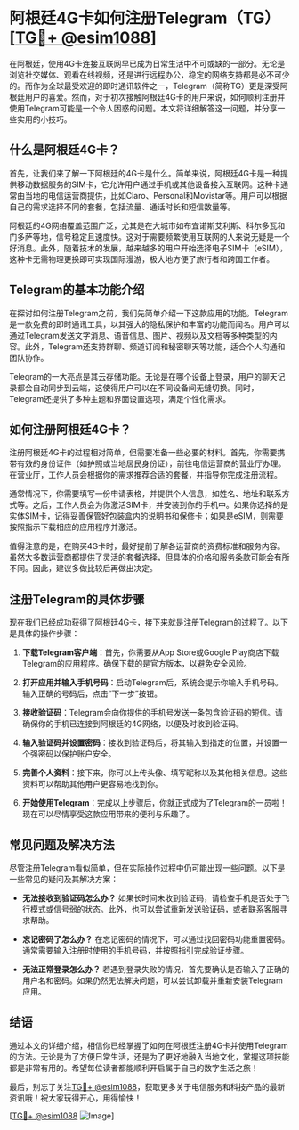# 阿根廷4G卡如何注册Telegram（TG）[[TG💪+ @esim1088](https://t.me/s/esim1088)]

在阿根廷，使用4G卡连接互联网早已成为日常生活中不可或缺的一部分。无论是浏览社交媒体、观看在线视频，还是进行远程办公，稳定的网络支持都是必不可少的。而作为全球最受欢迎的即时通讯软件之一，Telegram（简称TG）更是深受阿根廷用户的喜爱。然而，对于初次接触阿根廷4G卡的用户来说，如何顺利注册并使用Telegram可能是一个令人困惑的问题。本文将详细解答这一问题，并分享一些实用的小技巧。

## 什么是阿根廷4G卡？

首先，让我们来了解一下阿根廷的4G卡是什么。简单来说，阿根廷4G卡是一种提供移动数据服务的SIM卡，它允许用户通过手机或其他设备接入互联网。这种卡通常由当地的电信运营商提供，比如Claro、Personal和Movistar等。用户可以根据自己的需求选择不同的套餐，包括流量、通话时长和短信数量等。

阿根廷的4G网络覆盖范围广泛，尤其是在大城市如布宜诺斯艾利斯、科尔多瓦和门多萨等地，信号稳定且速度快。这对于需要频繁使用互联网的人来说无疑是一个好消息。此外，随着技术的发展，越来越多的用户开始选择电子SIM卡（eSIM），这种卡无需物理更换即可实现国际漫游，极大地方便了旅行者和跨国工作者。

## Telegram的基本功能介绍

在探讨如何注册Telegram之前，我们先简单介绍一下这款应用的功能。Telegram是一款免费的即时通讯工具，以其强大的隐私保护和丰富的功能而闻名。用户可以通过Telegram发送文字消息、语音信息、图片、视频以及文档等多种类型的内容。此外，Telegram还支持群聊、频道订阅和秘密聊天等功能，适合个人沟通和团队协作。

Telegram的一大亮点是其云存储功能。无论是在哪个设备上登录，用户的聊天记录都会自动同步到云端，这使得用户可以在不同设备间无缝切换。同时，Telegram还提供了多种主题和界面设置选项，满足个性化需求。

## 如何注册阿根廷4G卡？

注册阿根廷4G卡的过程相对简单，但需要准备一些必要的材料。首先，你需要携带有效的身份证件（如护照或当地居民身份证），前往电信运营商的营业厅办理。在营业厅，工作人员会根据你的需求推荐合适的套餐，并指导你完成注册流程。

通常情况下，你需要填写一份申请表格，并提供个人信息，如姓名、地址和联系方式等。之后，工作人员会为你激活SIM卡，并安装到你的手机中。如果你选择的是实体SIM卡，记得妥善保管好包装盒内的说明书和保修卡；如果是eSIM，则需要按照指示下载相应的应用程序并激活。

值得注意的是，在购买4G卡时，最好提前了解各运营商的资费标准和服务内容。虽然大多数运营商都提供了灵活的套餐选择，但具体的价格和服务条款可能会有所不同。因此，建议多做比较后再做出决定。

## 注册Telegram的具体步骤

现在我们已经成功获得了阿根廷4G卡，接下来就是注册Telegram的过程了。以下是具体的操作步骤：

1. **下载Telegram客户端**：首先，你需要从App Store或Google Play商店下载Telegram的应用程序。确保下载的是官方版本，以避免安全风险。
   
2. **打开应用并输入手机号码**：启动Telegram后，系统会提示你输入手机号码。输入正确的号码后，点击“下一步”按钮。

3. **接收验证码**：Telegram会向你提供的手机号发送一条包含验证码的短信。请确保你的手机已连接到阿根廷的4G网络，以便及时收到验证码。

4. **输入验证码并设置密码**：接收到验证码后，将其输入到指定的位置，并设置一个强密码以保护账户安全。

5. **完善个人资料**：接下来，你可以上传头像、填写昵称以及其他相关信息。这些资料可以帮助其他用户更容易地找到你。

6. **开始使用Telegram**：完成以上步骤后，你就正式成为了Telegram的一员啦！现在可以尽情享受这款应用带来的便利与乐趣了。

## 常见问题及解决方法

尽管注册Telegram看似简单，但在实际操作过程中仍可能出现一些问题。以下是一些常见的疑问及其解决方案：

- **无法接收到验证码怎么办？**
  如果长时间未收到验证码，请检查手机是否处于飞行模式或信号弱的状态。此外，也可以尝试重新发送验证码，或者联系客服寻求帮助。

- **忘记密码了怎么办？**
  在忘记密码的情况下，可以通过找回密码功能重置密码。通常需要输入注册时使用的手机号码，并按照指引完成验证步骤。

- **无法正常登录怎么办？**
  若遇到登录失败的情况，首先要确认是否输入了正确的用户名和密码。如果仍然无法解决问题，可以尝试卸载并重新安装Telegram应用。

## 结语

通过本文的详细介绍，相信你已经掌握了如何在阿根廷注册4G卡并使用Telegram的方法。无论是为了方便日常生活，还是为了更好地融入当地文化，掌握这项技能都是非常有用的。希望每位读者都能顺利开启属于自己的数字生活之旅！

最后，别忘了关注[TG💪+ @esim1088](https://t.me/s/esim1088)，获取更多关于电信服务和科技产品的最新资讯哦！祝大家玩得开心，用得愉快！

[[TG💪+ @esim1088](https://t.me/s/esim1088) ![Image](https://i.postimg.cc/4NQfJmqS/Snipaste-2025-05-13-00-14-12.png)]